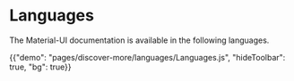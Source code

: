 # Languages

<p class="description">The Material-UI documentation is available in the following languages.</p>

{{"demo": "pages/discover-more/languages/Languages.js", "hideToolbar": true, "bg": true}}

